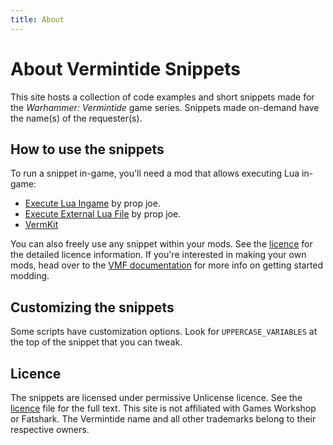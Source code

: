 ```yaml
---
title: About
---
```


# About Vermintide Snippets
This site hosts a collection of code examples and short snippets made for the _Warhammer: Vermintide_ game series.
Snippets made on-demand have the name(s) of the requester(s).


## How to use the snippets
To run a snippet in-game, you'll need a mod that allows executing Lua in-game:

+ [Execute Lua Ingame](https://steamcommunity.com/sharedfiles/filedetails/?id=1705479264) by prop joe.
+ [Execute External Lua File](https://steamcommunity.com/sharedfiles/filedetails/?id=1401150396) by prop joe.
+ [VermKit](https://steamcommunity.com/sharedfiles/filedetails/?id=1709998063)

You can also freely use any snippet within your mods. See the [licence](./LICENCE.md) for the detailed licence information.
If you're interested in making your own mods, head over to the [VMF documentation](https://vmf-docs.verminti.de) for more info on getting started modding.

## Customizing the snippets
Some scripts have customization options. Look for `UPPERCASE_VARIABLES` at the top of the snippet that you can tweak.


## Licence
The snippets are licensed under permissive Unlicense licence. See the [licence](./LICENCE.md) file for the full text.
This site is not affiliated with Games Workshop or Fatshark. The Vermintide name and all other trademarks belong to their respective owners.

